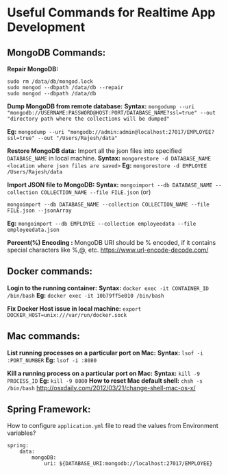 # Useful Commands for Realtime App Development

## MongoDB Commands:

**Repair MongoDB:**

    sudo rm /data/db/mongod.lock
    sudo mongod --dbpath /data/db --repair
    sudo mongod --dbpath /data/db

**Dump MongoDB from remote database:**
**Syntax:** `mongodump --uri "mongodb://USERNAME:PASSWORD@HOST:PORT/DATABASE_NAME?ssl=true" --out "directory path where the collections will be dumped"`

**Eg:** `mongodump --uri "mongodb://admin:admin@localhost:27017/EMPLOYEE?ssl=true" --out "/Users/Rajesh/data"`

**Restore MongoDB data:**
Import all the json files into specified `DATABASE_NAME` in local machine.
**Syntax:** `mongorestore -d DATABASE_NAME <location where json files are saved>`
**Eg:** `mongorestore -d EMPLOYEE /Users/Rajesh/data`

**Import JSON file to MongoDB:**
**Syntax:** `mongoimport --db DATABASE_NAME --collection COLLECTION_NAME --file FILE.json`
(or)

    mongoimport --db DATABASE_NAME --collection COLLECTION_NAME --file FILE.json --jsonArray

**Eg:** `mongoimport --db EMPLOYEE --collection employeedata --file employeedata.json`

**Percent(%) Encoding :** MongoDB URI should be % encoded, if it contains special characters like %,@, etc.
https://www.url-encode-decode.com/

## Docker commands:

**Login to the running container:**
**Syntax:** `docker exec -it CONTAINER_ID /bin/bash`
**Eg:** `docker exec -it 10b79ff5e010 /bin/bash`

**Fix Docker Host issue in local machine:** `export DOCKER_HOST=unix:///var/run/docker.sock`

## Mac commands:

**List running processes on a particular port on Mac:**
**Syntax:** `lsof -i :PORT_NUMBER`
**Eg:** `lsof -i :8080`

**Kill a running process on a particular port on Mac:**
**Syntax:** `kill -9 PROCESS_ID`
**Eg:** `kill -9 8080`
**How to reset Mac default shell:** `chsh -s /bin/bash`
http://osxdaily.com/2012/03/21/change-shell-mac-os-x/

## Spring Framework:
How to configure `application.yml` file to read the values from Environment variables?

    spring:
        data:
        	mongoDB:
    	    	uri: ${DATABASE_URI:mongodb://localhost:27017/EMPLOYEE}


